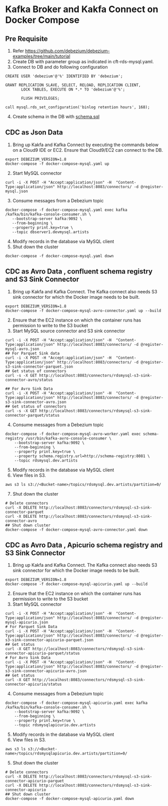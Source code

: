 # Kafka Broker and Kakfa Connect on Docker Compose
## Pre Requisite
1. Refer https://github.com/debezium/debezium-examples/tree/main/tutorial
2. Create DB with parameter group as indicated in cft-rds-mysql.yaml.
3. Connect to DB and do following configuration
```shell
CREATE USER 'debezium'@'%' IDENTIFIED BY 'debezium'; 

GRANT REPLICATION SLAVE, SELECT, RELOAD, REPLICATION CLIENT, 
       LOCK TABLES, EXECUTE ON *.* TO 'debezium'@'%'; 
       
       FLUSH PRIVILEGES;
       
call mysql.rds_set_configuration('binlog retention hours', 168);
```
4. Create schema in the DB with [schema.sql](./schema.sql)
## CDC as Json Data
1. Bring up Kakfa and Kafka Connect by executing the commands below on a Cloud9 IDE or EC2. Ensure that Cloud9/EC2 can connect to the DB. 
```shell
export DEBEZIUM_VERSION=1.8
docker-compose -f docker-compose-mysql.yaml up
```
2. Start MySQL connector
```shell
curl -i -X POST -H "Accept:application/json" -H  "Content-Type:application/json" http://localhost:8083/connectors/ -d @register-mysql.json
```
3. Consume messages from a Debezium topic
```shell
docker-compose -f docker-compose-mysql.yaml exec kafka /kafka/bin/kafka-console-consumer.sh \
   --bootstrap-server kafka:9092 \
   --from-beginning \
   --property print.key=true \
   --topic dbserver1.devmysql.artists
```   
4. Modify records in the database via MySQL client
5. Shut down the cluster
```shell
docker-compose -f docker-compose-mysql.yaml down
``` 

## CDC as Avro Data , confluent schema registry and S3 Sink Connector
1. Bring up Kakfa and Kafka Connect. The Kafka connect also needs S3 sink connector for which the Docker image needs to be built. 
```shell
export DEBEZIUM_VERSION=1.8
docker-compose -f docker-compose-mysql-avro-connector.yaml up --build
```
2. Ensure that the EC2 instance on which the container runs has permission to write to the S3 bucket
3. Start MySQL source connector and S3 sink connector
```shell
curl -i -X POST -H "Accept:application/json" -H  "Content-Type:application/json" http://localhost:8083/connectors/ -d @register-mysql-avro.json
## For Parquet Sink data
curl -i -X POST -H "Accept:application/json" -H  "Content-Type:application/json" http://localhost:8083/connectors/ -d @register-s3-sink-connector-parquet.json
## Get status of connectors
curl -s -X GET http://localhost:8083/connectors/rdsmysql-s3-sink-connector-avro/status

## For Avro Sink Data
curl -i -X POST -H "Accept:application/json" -H  "Content-Type:application/json" http://localhost:8083/connectors/ -d @register-s3-sink-connector-avro.json
## Get status of connectors
curl -s -X GET http://localhost:8083/connectors/rdsmysql-s3-sink-connector-parquet/status
```
4. Consume messages from a Debezium topic
```shell
docker-compose -f docker-compose-mysql-avro-worker.yaml exec schema-registry /usr/bin/kafka-avro-console-consumer \
    --bootstrap-server kafka:9092 \
    --from-beginning \
    --property print.key=true \
    --property schema.registry.url=http://schema-registry:8081 \
    --topic rdsmysql.dev.artists
```   
5. Modify records in the database via MySQL client
6. View files in S3.
```shell
aws s3 ls s3://<Bucket-name>/topics/rdsmysql.dev.artists/partition=0/
```
7. Shut down the cluster
```shell
# Delete connectors
curl -X DELETE http://localhost:8083/connectors/rdsmysql-s3-sink-connector-parquet
curl -X DELETE http://localhost:8083/connectors/rdsmysql-s3-sink-connector-avro
## Shut down cluster
docker-compose -f docker-compose-mysql-avro-connector.yaml down
``` 
## CDC as Avro Data , Apicurio schema registry and S3 Sink Connector
1. Bring up Kakfa and Kafka Connect. The Kafka connect also needs S3 sink connector for which the Docker image needs to be built.
```shell
export DEBEZIUM_VERSION=1.8
docker-compose -f docker-compose-mysql-apicurio.yaml up --build
```
2. Ensure that the EC2 instance on which the container runs has permission to write to the S3 bucket
3. Start MySQL connector
```shell
curl -i -X POST -H "Accept:application/json" -H  "Content-Type:application/json" http://localhost:8083/connectors/ -d @register-mysql-apicurio.json
# For Parquet Sink Data
curl -i -X POST -H "Accept:application/json" -H  "Content-Type:application/json" http://localhost:8083/connectors/ -d @register-s3-sink-connector-apicurio-parquet.json 
## Get status
curl -X GET http://localhost:8083/connectors/rdsmysql-s3-sink-connector-apicurio-parquet/status
# For Avro Sink Data
curl -i -X POST -H "Accept:application/json" -H  "Content-Type:application/json" http://localhost:8083/connectors/ -d @register-s3-sink-connector-apicurio-avro.json 
## Get status
curl -X GET http://localhost:8083/connectors/rdsmysql-s3-sink-connector-apicurio/status
```
4. Consume messages from a Debezium topic
```shell
docker-compose -f docker-compose-mysql-apicurio.yaml exec kafka /kafka/bin/kafka-console-consumer.sh \
    --bootstrap-server kafka:9092 \
    --from-beginning \
    --property print.key=true \
    --topic rdsmysqlapicurio.dev.artists
```   
5. Modify records in the database via MySQL client
6. View files in S3.
```shell
aws s3 ls s3://<Bucket-name>/topics/rdsmysqlapicurio.dev.artists/partition=0/
```
5. Shut down the cluster
```shell
# Delete connectors
curl -X DELETE http://localhost:8083/connectors/rdsmysql-s3-sink-connector-apicurio-parquet
curl -X DELETE http://localhost:8083/connectors/rdsmysql-s3-sink-connector-apicurio
## Shut down cluster
docker-compose -f docker-compose-mysql-apicurio.yaml down
``` 
